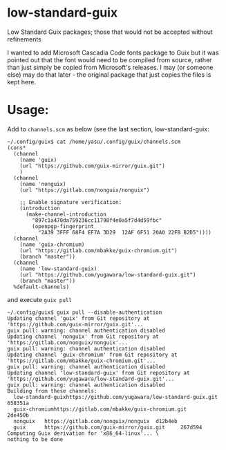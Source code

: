 # low-standard-guix
Low Standard Guix packages; those that would not be accepted without refinements

I wanted to add Microsoft Cascadia Code fonts package to Guix but it was pointed out that the font would need to be compiled from source, rather than just simply be copied from Microsoft's releases.
I may (or someone else) may do that later - the original package that just copies the files is kept here.

# Usage:
Add to `channels.scm` as below (see the last section, low-standard-guix:
```schme
~/.config/guix$ cat /home/yasu/.config/guix/channels.scm
(cons*
  (channel
    (name 'guix)
    (url "https://github.com/guix-mirror/guix.git")
    )
  (channel
    (name 'nonguix)
    (url "https://gitlab.com/nonguix/nonguix")

    ;; Enable signature verification:
    (introduction
      (make-channel-introduction
        "897c1a470da759236cc11798f4e0a5f7d4d59fbc"
        (openpgp-fingerprint
          "2A39 3FFF 68F4 EF7A 3D29  12AF 6F51 20A0 22FB B2D5"))))
  (channel
    (name 'guix-chromium)
    (url "https://gitlab.com/mbakke/guix-chromium.git")
    (branch "master"))
  (channel
    (name 'low-standard-guix)
    (url "https://github.com/yugawara/low-standard-guix.git")
    (branch "master"))
  %default-channels)
```
and execute `guix pull`
```
~/.config/guix$ guix pull --disable-authentication
Updating channel 'guix' from Git repository at 'https://github.com/guix-mirror/guix.git'...
guix pull: warning: channel authentication disabled
Updating channel 'nonguix' from Git repository at 'https://gitlab.com/nonguix/nonguix'...
guix pull: warning: channel authentication disabled
Updating channel 'guix-chromium' from Git repository at 'https://gitlab.com/mbakke/guix-chromium.git'...
guix pull: warning: channel authentication disabled
Updating channel 'low-standard-guix' from Git repository at 'https://github.com/yugawara/low-standard-guix.git'...
guix pull: warning: channel authentication disabled
Building from these channels:
  low-standard-guixhttps://github.com/yugawara/low-standard-guix.git    658351a
  guix-chromiumhttps://gitlab.com/mbakke/guix-chromium.git      2de450b
  nonguix   https://gitlab.com/nonguix/nonguix  d12b4eb
  guix      https://github.com/guix-mirror/guix.git     267d594
Computing Guix derivation for 'x86_64-linux'... \
nothing to be done
```
